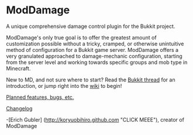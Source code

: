 ModDamage
=========
A unique comprehensive damage control plugin for the Bukkit project. 

ModDamage's only true goal is to offer the greatest amount of customization possible without a tricky, cramped, or otherwise unintuitive method of configuration for a Bukkit game server.
ModDamage offers a very granulated approached to damage-mechanic configuration, starting from the server level and working towards specific groups and mob type in Minecraft.

New to MD, and not sure where to start? Read the [Bukkit thread](http://forums.bukkit.org/threads/18043) for an introduction, or jump right into the [wiki](https://www.github.com/KoryuObihiro/ModDamage/wiki) to begin!

[Planned features, bugs, etc.](https://github.com/KoryuObihiro/ModDamage/issues)

[Changelog](http://www.github.com/KoryuObihiro/ModDamage/wiki/Changelog)

-[Erich Gubler] (http://koryuobihiro.github.com "CLICK MEEE"), creator of ModDamage
